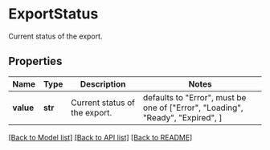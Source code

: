 # ExportStatus

Current status of the export.

## Properties
Name | Type | Description | Notes
------------ | ------------- | ------------- | -------------
**value** | **str** | Current status of the export. | defaults to "Error",  must be one of ["Error", "Loading", "Ready", "Expired", ]

[[Back to Model list]](../README.md#documentation-for-models) [[Back to API list]](../README.md#documentation-for-api-endpoints) [[Back to README]](../README.md)


